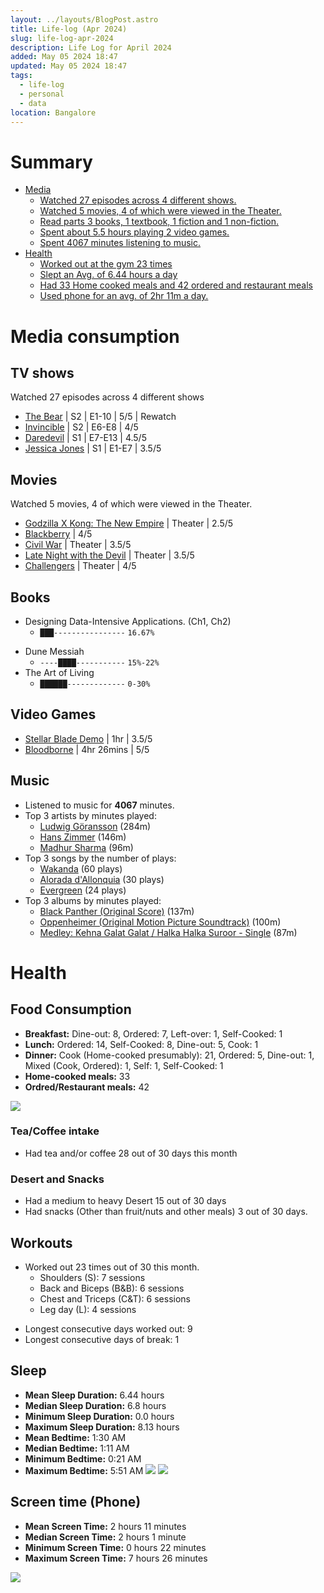 ```yaml
---
layout: ../layouts/BlogPost.astro
title: Life-log (Apr 2024)
slug: life-log-apr-2024
description: Life Log for April 2024
added: May 05 2024 18:47
updated: May 05 2024 18:47
tags:
  - life-log
  - personal
  - data
location: Bangalore
---
```


# Summary
- [Media](#media-consumption)
	- [Watched 27 episodes across 4 different shows.](#tv-shows)
	- [Watched 5 movies, 4 of which were viewed in the Theater.](#movies)
	- [Read parts 3 books, 1 textbook, 1 fiction and 1 non-fiction.](#books)
	- [Spent about 5.5 hours playing 2 video games.](#video-games)
	- [Spent 4067 minutes listening to music.](#music)
- [Health](#health)
	- [Worked out at the gym 23 times](#workouts)
	- [Slept an Avg. of 6.44 hours a day](#sleep)
	- [Had 33 Home cooked meals and 42 ordered and restaurant meals](#food-consumption)
	- [Used phone for an avg. of 2hr 11m a day.](#screen-time-phone)

# Media consumption
## TV shows
Watched 27 episodes across 4 different shows
- [The Bear](https://www.imdb.com/title/tt14452776/) | S2 | E1-10 | 5/5 | Rewatch
- [Invincible](https://www.imdb.com/title/tt6741278/) | S2 | E6-E8 | 4/5 
- [Daredevil](https://www.imdb.com/title/tt3322312/) | S1 | E7-E13 | 4.5/5 
- [Jessica Jones](https://www.imdb.com/title/tt2357547/) | S1 | E1-E7 | 3.5/5 
## Movies
 Watched 5 movies, 4 of which were viewed in the Theater.
- [Godzilla X Kong: The New Empire](https://www.imdb.com/title/tt14539740/) | Theater | 2.5/5 
- [Blackberry](https://www.imdb.com/title/tt14966898/) | 4/5 
- [Civil War](https://www.imdb.com/title/tt14539740/) | Theater | 3.5/5 
- [Late Night with the Devil](https://www.imdb.com/title/tt14966898/) | Theater | 3.5/5 
- [Challengers](https://www.imdb.com/title/tt14966898/) | Theater | 4/5 
## Books
- Designing Data-Intensive Applications. (Ch1, Ch2)
	* `███----------------` `16.67%` 
* Dune Messiah
	* `----████-----------` `15%-22%` 
* The Art of Living 
	* `██████-------------` `0-30%`  
## Video Games
- [Stellar Blade Demo](https://opencritic.com/game/16510/stellar-blade/reviews?page=1) | 1hr | 3.5/5
- [Bloodborne](https://opencritic.com/game/76/bloodborne/reviews) | 4hr 26mins | 5/5

## Music
* Listened to music for **4067** minutes.
* Top 3 artists by minutes played:
	* [Ludwig Göransson](https://music.apple.com/in/artist/ludwig-g%C3%B6ransson/391832320) (284m)
	* [Hans Zimmer](https://music.apple.com/in/artist/hans-zimmer/454295032) (146m)
	* [Madhur Sharma](https://music.apple.com/in/artist/madhur-sharma/1473922714) (96m)
* Top 3 songs by the number of plays:
	* [Wakanda](https://music.apple.com/in/album/wakanda/1440628690?i=1440629089) (60 plays)
	* [Alorada d'Allonquia](https://music.apple.com/in/album/alborada-dallonqu%C3%ADa/1619796315?i=1619797246) (30 plays)
	* [Evergreen](https://music.apple.com/in/album/evergreen/1233681655?i=1233681662) (24 plays)
* Top 3 albums by minutes played:
	* [Black Panther (Original Score)](https://music.apple.com/in/album/black-panther-original-score/1440628690) (137m)
	* [Oppenheimer (Original Motion Picture Soundtrack)](https://music.apple.com/in/album/oppenheimer-original-motion-picture-soundtrack/1697599270) (100m) 
	* [Medley: Kehna Galat Galat / Halka Halka Suroor - Single](https://music.apple.com/in/album/medley-kehna-galat-galat-halka-halka-suroor-single/1615536974)  (87m)
# Health
## Food Consumption
- **Breakfast:** Dine-out: 8, Ordered: 7, Left-over: 1, Self-Cooked: 1
- **Lunch:** Ordered: 14, Self-Cooked: 8, Dine-out: 5, Cook: 1
- **Dinner:** Cook (Home-cooked presumably): 21, Ordered: 5, Dine-out: 1, Mixed (Cook, Ordered): 1, Self: 1, Self-Cooked: 1
- **Home-cooked meals:** 33
- **Ordred/Restaurant meals:** 42


![](/assets/food_apr_24.png)

### Tea/Coffee intake
* Had tea and/or coffee 28 out of 30 days this month

### Desert and Snacks
* Had a medium to heavy Desert 15 out of 30 days
* Had snacks (Other than fruit/nuts and other meals) 3 out of 30 days.

## Workouts
* Worked out 23 times out of 30 this month.
	- Shoulders (S): 7 sessions
	- Back and Biceps (B&B): 6 sessions
	- Chest and Triceps (C&T): 6 sessions
	- Leg day (L): 4 sessions
- Longest consecutive days worked out: 9
- Longest consecutive days of break: 1

## Sleep
- **Mean Sleep Duration:** 6.44 hours
- **Median Sleep Duration:** 6.8 hours
- **Minimum Sleep Duration:** 0.0 hours 
- **Maximum Sleep Duration:** 8.13 hours
- **Mean Bedtime:** 1:30 AM
- **Median Bedtime:** 1:11 AM
- **Minimum Bedtime:** 0:21 AM
- **Maximum Bedtime:** 5:51 AM
![](/assets/sleep_apr_24.png)
![](/assets/bedtime_apr_24.png)


## Screen time (Phone)
- **Mean Screen Time:** 2 hours 11 minutes
- **Median Screen Time:** 2 hours 1 minute
- **Minimum Screen Time:** 0 hours 22 minutes
- **Maximum Screen Time:** 7 hours 26 minutes

![](/assets/screentime_apr_24.png)
